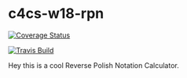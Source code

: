 # c4cs-w18-rpn

[![Coverage Status](https://coveralls.io/repos/github/juan-e/c4cs-w18-rpn/badge.svg?branch=master)](https://coveralls.io/github/juan-e/c4cs-w18-rpn?branch=master)


[![Travis Build](https://travis-ci.org/juan-e/c4cs-w18-rpn.svg?branch=master)](https://travis-ci.org/juan-e/c4cs-w18-rpn.svg?branch=master)


Hey this is a cool Reverse Polish Notation Calculator. 
